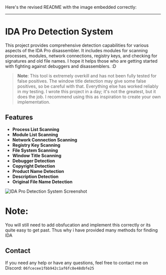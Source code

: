 Here's the revised README with the image embedded correctly:

---

# IDA Pro Detection System

This project provides comprehensive detection capabilities for various aspects of the IDA Pro disassembler. It includes modules for scanning processes, modules, network connections, registry keys, and checking for signatures and old file names. I hope it helps those who are getting started with fighting against debuggers and disassemblers. :D

> **Note**: This tool is extremely overkill and has not been fully tested for false positives. The window title detection may give some false positives, so be careful with that. Everything else has worked reliably in my testing. I wrote this project in a day; it's not the greatest, but it does the job. I recommend using this as inspiration to create your own implementation.

## Features

- **Process List Scanning**
- **Module List Scanning**
- **Network Connection Scanning**
- **Registry Key Scanning**
- **File System Scanning**
- **Window Title Scanning**
- **Debugger Detection**
- **Copyright Detection**
- **Product Name Detection**
- **Description Detection**
- **Original File Name Detection**

![IDA Pro Detection System Screenshot](https://i.imgur.com/9bV1fwM.jpeg)

# Note:
You will still need to add obsfucation and implement this correctly or its quite easy to get past. Thus why i have provided many methods for finding IDA

## Contact

If you need any help or have any questions, feel free to contact me on Discord: `06fcecee1fbb942c1af6fc8e48dbfe25`
